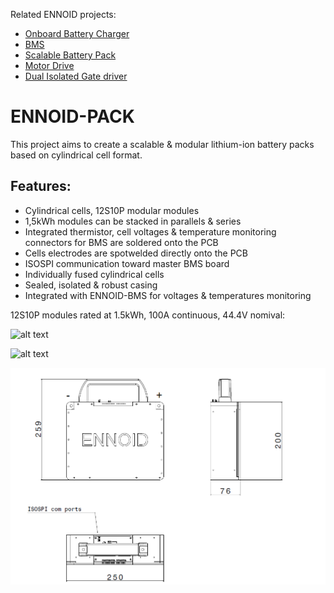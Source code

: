 Related ENNOID projects:
  - [Onboard Battery Charger](https://github.com/EnnoidMe/ENNOID-Charger)
  - [BMS](https://github.com/EnnoidMe/ENNOID-BMS)
  - [Scalable Battery Pack](https://github.com/EnnoidMe/ENNOID-PACK)
  - [Motor Drive](https://github.com/EnnoidMe/VESC-controller)
  - [Dual Isolated Gate driver](https://github.com/EnnoidMe/ENNOID-Dual-Gate-Driver)

# ENNOID-PACK

This project aims to create a scalable & modular lithium-ion battery packs based on cylindrical cell format.

## Features:

- Cylindrical cells, 12S10P modular modules
- 1,5kWh modules can be stacked in parallels & series
- Integrated thermistor, cell voltages & temperature monitoring connectors for BMS are soldered onto the PCB
- Cells electrodes are spotwelded directly onto the PCB
- ISOSPI communication toward master BMS board
- Individually fused cylindrical cells
- Sealed, isolated & robust casing
- Integrated with ENNOID-BMS for voltages & temperatures monitoring

12S10P modules rated at 1.5kWh, 100A continuous, 44.4V nomival:

![alt text](PIC/12S10P.png)

![alt text](PIC/12S10P-disassembled.png)

![alt text](PIC/dimensions.png)
